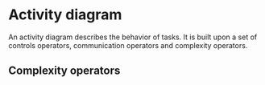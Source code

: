 # Activity diagram

An activity diagram describes the behavior of tasks. It is built upon a set of controls operators, communication operators and complexity operators.

## Complexity operators






